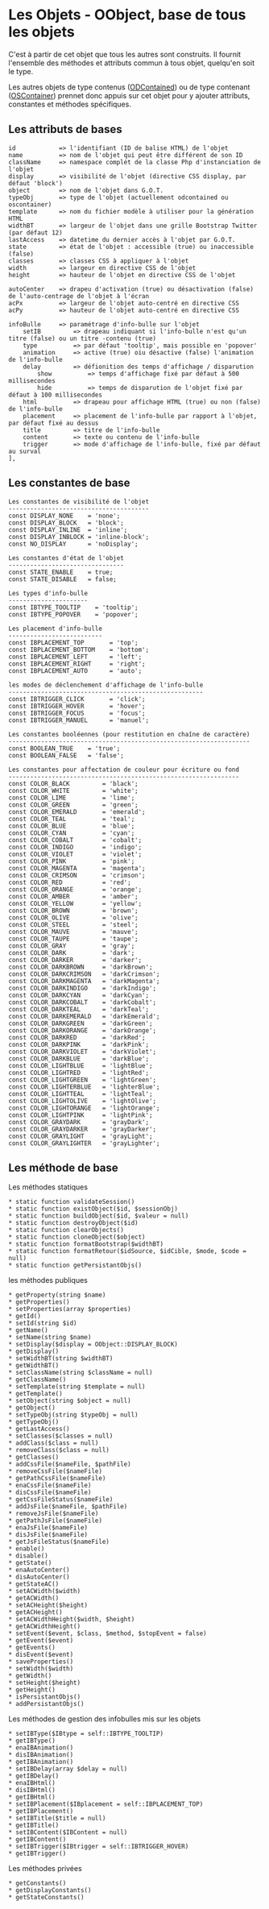 Les Objets - OObject, base de tous les objets
=============================================

C'est à partir de cet objet que tous les autres sont construits. Il fournit l'ensemble des méthodes et attributs commun à tous objet, quelqu'en soit le type.

Les autres objets de type contenus ([ODContained](odcontained.fr.md)) ou de type contenant ([OSContainer](oscontainer.fr.md)) prennet donc appuis sur cet objet pour y ajouter attributs, constantes et méthodes spécifiques.

Les attributs de bases
----------------------

    id            => l'identifiant (ID de balise HTML) de l'objet
    name          => nom de l'objet qui peut être différent de son ID
    className     => namespace complét de la classe Php d'instanciation de l'objet
    display       => visibilité de l'objet (directive CSS display, par défaut 'block')
    object        => nom de l'objet dans G.O.T.
    typeObj       => type de l'objet (actuellement odcontained ou oscontainer)
    template      => nom du fichier modèle à utiliser pour la génération HTML
    widthBT       => largeur de l'objet dans une grille Bootstrap Twitter (par défaut 12)
    lastAccess    => datetime du dernier accès à l'objet par G.O.T.
    state         => état de l'objet : accessible (true) ou inaccessible (false)
    classes       => classes CSS à appliquer à l'objet
    width         => largeur en directive CSS de l'objet
    height        => hauteur de l'objet en directive CSS de l'objet

    autoCenter    => drapeu d'activation (true) ou désactivation (false) de l'auto-centrage de l'objet à l'écran
    acPx          => largeur de l'objet auto-centré en directive CSS
    acPy          => hauteur de l'objet auto-centré en directive CSS

    infoBulle     => paramétrage d'info-bulle sur l'objet
        setIB         => drapeau indiquant si l'info-bulle n'est qu'un titre (false) ou un titre -contenu (true)
        type          => par défaut 'tooltip', mais possible en 'popover'
        animation     => active (true) oiu désactive (false) l'animation de l'info-bulle
        delay         => défionition des temps d'affichage / disparution
            show          => temps d'affichage fixé par défaut à 500 millisecondes
            hide          => temps de disparution de l'objet fixé par défaut à 100 millisecondes
        html          => drapeau pour affichage HTML (true) ou non (false) de l'info-bulle
        placement     => placement de l'info-bulle par rapport à l'objet, par défaut fixé au dessus
        title         => titre de l'info-bulle
        content       => texte ou contenu de l'info-bulle
        trigger       => mode d'affichage de l'info-bulle, fixé par défaut au surval
    ],

Les constantes de base
----------------------

    Les constantes de visibilité de l'objet
    ---------------------------------------
    const DISPLAY_NONE    = 'none';
    const DISPLAY_BLOCK   = 'block';
    const DISPLAY_INLINE  = 'inline';
    const DISPLAY_INBLOCK = 'inline-block';
    const NO_DISPLAY      = 'noDisplay';

    Les constantes d'état de l'objet
    --------------------------------
    const STATE_ENABLE    = true;
    const STATE_DISABLE   = false;

    Les types d'info-bulle
    ----------------------
    const IBTYPE_TOOLTIP    = 'tooltip';
    const IBTYPE_POPOVER    = 'popover';

    Les placement d'info-bulle
    --------------------------
    const IBPLACEMENT_TOP       = 'top';
    const IBPLACEMENT_BOTTOM    = 'bottom';
    const IBPLACEMENT_LEFT      = 'left';
    const IBPLACEMENT_RIGHT     = 'right';
    const IBPLACEMENT_AUTO      = 'auto';

    les modes de déclenchement d'affichage de l'info-bulle
    ------------------------------------------------------
    const IBTRIGGER_CLICK       = 'click';
    const IBTRIGGER_HOVER       = 'hover';
    const IBTRIGGER_FOCUS       = 'focus';
    const IBTRIGGER_MANUEL      = 'manuel';

    Les constantes booléennes (pour restitution en chaîne de caractère)
    -------------------------------------------------------------------
    const BOOLEAN_TRUE    = 'true';
    const BOOLEAN_FALSE   = 'false';

    Les constantes pour affectation de couleur pour écriture ou fond
    ----------------------------------------------------------------
    const COLOR_BLACK         = 'black';
    const COLOR_WHITE         = 'white';
    const COLOR_LIME          = 'lime';
    const COLOR_GREEN         = 'green';
    const COLOR_EMERALD       = 'emerald';
    const COLOR_TEAL          = 'teal';
    const COLOR_BLUE          = 'blue';
    const COLOR_CYAN          = 'cyan';
    const COLOR_COBALT        = 'cobalt';
    const COLOR_INDIGO        = 'indigo';
    const COLOR_VIOLET        = 'violet';
    const COLOR_PINK          = 'pink';
    const COLOR_MAGENTA       = 'magenta';
    const COLOR_CRIMSON       = 'crimson';
    const COLOR_RED           = 'red';
    const COLOR_ORANGE        = 'orange';
    const COLOR_AMBER         = 'amber';
    const COLOR_YELLOW        = 'yellow';
    const COLOR_BROWN         = 'brown';
    const COLOR_OLIVE         = 'olive';
    const COLOR_STEEL         = 'steel';
    const COLOR_MAUVE         = 'mauve';
    const COLOR_TAUPE         = 'taupe';
    const COLOR_GRAY          = 'gray';
    const COLOR_DARK          = 'dark';
    const COLOR_DARKER        = 'darker';
    const COLOR_DARKBROWN     = 'darkBrown';
    const COLOR_DARKCRIMSON   = 'darkCrimson';
    const COLOR_DARKMAGENTA   = 'darkMagenta';
    const COLOR_DARKINDIGO    = 'darkIndigo';
    const COLOR_DARKCYAN      = 'darkCyan';
    const COLOR_DARKCOBALT    = 'darkCobalt';
    const COLOR_DARKTEAL      = 'darkTeal';
    const COLOR_DARKEMERALD   = 'darkEmerald';
    const COLOR_DARKGREEN     = 'darkGreen';
    const COLOR_DARKORANGE    = 'darkOrange';
    const COLOR_DARKRED       = 'darkRed';
    const COLOR_DARKPINK      = 'darkPink';
    const COLOR_DARKVIOLET    = 'darkViolet';
    const COLOR_DARKBLUE      = 'darkBlue';
    const COLOR_LIGHTBLUE     = 'lightBlue';
    const COLOR_LIGHTRED      = 'lightRed';
    const COLOR_LIGHTGREEN    = 'lightGreen';
    const COLOR_LIGHTERBLUE   = 'lighterBlue';
    const COLOR_LIGHTTEAL     = 'lightTeal';
    const COLOR_LIGHTOLIVE    = 'lightOlive';
    const COLOR_LIGHTORANGE   = 'lightOrange';
    const COLOR_LIGHTPINK     = 'lightPink';
    const COLOR_GRAYDARK      = 'grayDark';
    const COLOR_GRAYDARKER    = 'grayDarker';
    const COLOR_GRAYLIGHT     = 'grayLight';
    const COLOR_GRAYLIGHTER   = 'grayLighter';


Les méthode de base
-------------------

Les méthodes statiques

    * static function validateSession()
    * static function existObject($id, $sessionObj)
    * static function buildObject($id, $valeur = null)
    * static function destroyObject($id)
    * static function clearObjects()
    * static function cloneObject($object)
    * static function formatBootstrap($widthBT)
    * static function formatRetour($idSource, $idCible, $mode, $code = null)
    * static function getPersistantObjs()

les méthodes publiques

    * getProperty(string $name)
    * getProperties()
    * setProperties(array $properties)
    * getId()
    * setId(string $id)
    * getName()
    * setName(string $name)
    * setDisplay($display = OObject::DISPLAY_BLOCK)
    * getDisplay()
    * setWidthBT(string $widthBT)
    * getWidthBT()
    * setClassName(string $className = null)
    * getClassName()
    * setTemplate(string $template = null)
    * getTemplate()
    * setObject(string $object = null)
    * getObject()
    * setTypeObj(string $typeObj = null)
    * getTypeObj()
    * getLastAccess()
    * setClasses($classes = null)
    * addClass($class = null)
    * removeClass($class = null)
    * getClasses()
    * addCssFile($nameFile, $pathFile)
    * removeCssFile($nameFile)
    * getPathCssFile($nameFile)
    * enaCssFile($nameFile)
    * disCssFile($nameFile)
    * getCssFileStatus($nameFile)
    * addJsFile($nameFile, $pathFile)
    * removeJsFile($nameFile)
    * getPathJsFile($nameFile)
    * enaJsFile($nameFile)
    * disJsFile($nameFile)
    * getJsFileStatus($nameFile)
    * enable()
    * disable()
    * getState()
    * enaAutoCenter()
    * disAutoCenter()
    * getStateAC()
    * setACWidth($width)
    * getACWidth()
    * setACHeight($height)
    * getACHeight()
    * setACWidthHeight($width, $height)
    * getACWidthHeight()
    * setEvent($event, $class, $method, $stopEvent = false)
    * getEvent($event)
    * getEvents()
    * disEvent($event)
    * saveProperties()
    * setWidth($width)
    * getWidth()
    * setHeight($height)
    * getHeight()
    * isPersistantObjs()
    * addPersistantObjs()

Les méthodes de gestion des infobulles mis sur les objets

    * setIBType($IBtype = self::IBTYPE_TOOLTIP)
    * getIBType()
    * enaIBAnimation()
    * disIBAnimation()
    * getIBAnimation()
    * setIBDelay(array $delay = null)
    * getIBDelay()
    * enaIBHtml()
    * disIBHtml()
    * getIBHtml()
    * setIBPlacement($IBplacement = self::IBPLACEMENT_TOP)
    * getIBPlacement()
    * setIBTitle($title = null)
    * getIBTitle()
    * setIBContent($IBContent = null)
    * getIBContent()
    * setIBTrigger($IBtrigger = self::IBTRIGGER_HOVER)
    * getIBTrigger()
 
 Les méthodes privées
 
    * getConstants()
    * getDisplayConstants()
    * getStateConstants()
